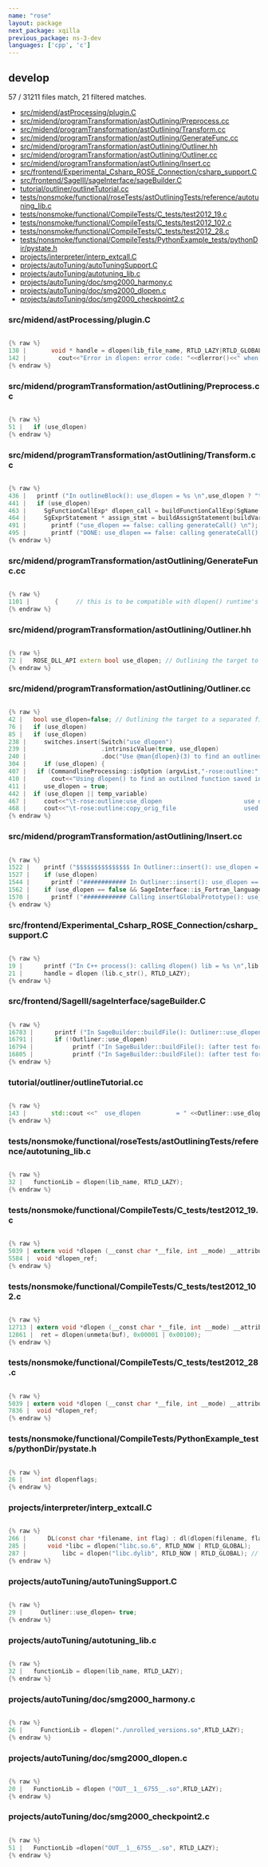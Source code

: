```yaml
---
name: "rose"
layout: package
next_package: xqilla
previous_package: ns-3-dev
languages: ['cpp', 'c']
---
```

## develop
57 / 31211 files match, 21 filtered matches.

 - [src/midend/astProcessing/plugin.C](#srcmidendastprocessingpluginc)
 - [src/midend/programTransformation/astOutlining/Preprocess.cc](#srcmidendprogramtransformationastoutliningpreprocesscc)
 - [src/midend/programTransformation/astOutlining/Transform.cc](#srcmidendprogramtransformationastoutliningtransformcc)
 - [src/midend/programTransformation/astOutlining/GenerateFunc.cc](#srcmidendprogramtransformationastoutlininggeneratefunccc)
 - [src/midend/programTransformation/astOutlining/Outliner.hh](#srcmidendprogramtransformationastoutliningoutlinerhh)
 - [src/midend/programTransformation/astOutlining/Outliner.cc](#srcmidendprogramtransformationastoutliningoutlinercc)
 - [src/midend/programTransformation/astOutlining/Insert.cc](#srcmidendprogramtransformationastoutlininginsertcc)
 - [src/frontend/Experimental_Csharp_ROSE_Connection/csharp_support.C](#srcfrontendexperimental_csharp_rose_connectioncsharp_supportc)
 - [src/frontend/SageIII/sageInterface/sageBuilder.C](#srcfrontendsageiiisageinterfacesagebuilderc)
 - [tutorial/outliner/outlineTutorial.cc](#tutorialoutlineroutlinetutorialcc)
 - [tests/nonsmoke/functional/roseTests/astOutliningTests/reference/autotuning_lib.c](#testsnonsmokefunctionalrosetestsastoutliningtestsreferenceautotuning_libc)
 - [tests/nonsmoke/functional/CompileTests/C_tests/test2012_19.c](#testsnonsmokefunctionalcompiletestsc_teststest2012_19c)
 - [tests/nonsmoke/functional/CompileTests/C_tests/test2012_102.c](#testsnonsmokefunctionalcompiletestsc_teststest2012_102c)
 - [tests/nonsmoke/functional/CompileTests/C_tests/test2012_28.c](#testsnonsmokefunctionalcompiletestsc_teststest2012_28c)
 - [tests/nonsmoke/functional/CompileTests/PythonExample_tests/pythonDir/pystate.h](#testsnonsmokefunctionalcompiletestspythonexample_testspythondirpystateh)
 - [projects/interpreter/interp_extcall.C](#projectsinterpreterinterp_extcallc)
 - [projects/autoTuning/autoTuningSupport.C](#projectsautotuningautotuningsupportc)
 - [projects/autoTuning/autotuning_lib.c](#projectsautotuningautotuning_libc)
 - [projects/autoTuning/doc/smg2000_harmony.c](#projectsautotuningdocsmg2000_harmonyc)
 - [projects/autoTuning/doc/smg2000_dlopen.c](#projectsautotuningdocsmg2000_dlopenc)
 - [projects/autoTuning/doc/smg2000_checkpoint2.c](#projectsautotuningdocsmg2000_checkpoint2c)

### src/midend/astProcessing/plugin.C

```c

{% raw %}
138 |       void * handle = dlopen(lib_file_name, RTLD_LAZY|RTLD_GLOBAL);
142 |         cout<<"Error in dlopen: error code: "<<dlerror()<<" when loading "<<lib_file_name <<endl;
{% endraw %}

```
### src/midend/programTransformation/astOutlining/Preprocess.cc

```cpp

{% raw %}
51 |   if (use_dlopen)
{% endraw %}

```
### src/midend/programTransformation/astOutlining/Transform.cc

```cpp

{% raw %}
436 |   printf ("In outlineBlock(): use_dlopen = %s \n",use_dlopen ? "true" : "false");
441 |   if (use_dlopen) 
463 |     SgFunctionCallExp* dlopen_call = buildFunctionCallExp(SgName(FIND_FUNCP_DLOPEN),ftype_return,arg_list, p_scope);
464 |     SgExprStatement * assign_stmt = buildAssignStatement(buildVarRefExp(func_name_str+"p",p_scope),dlopen_call);
491 |       printf ("use_dlopen == false: calling generateCall() \n");
495 |       printf ("DONE: use_dlopen == false: calling generateCall() \n");
{% endraw %}

```
### src/midend/programTransformation/astOutlining/GenerateFunc.cc

```cpp

{% raw %}
1101 |       {     // this is to be compatible with dlopen() runtime's function pointer type
{% endraw %}

```
### src/midend/programTransformation/astOutlining/Outliner.hh

```cpp

{% raw %}
72 |   ROSE_DLL_API extern bool use_dlopen; // Outlining the target to a separated file and calling it using a dlopen() scheme. It turns on useNewFile.
{% endraw %}

```
### src/midend/programTransformation/astOutlining/Outliner.cc

```cpp

{% raw %}
42 |   bool use_dlopen=false; // Outlining the target to a separated file and calling it using a dlopen() scheme. It turns on useNewFile.
76 |   if (use_dlopen)  
85 |   if (use_dlopen)
238 |     switches.insert(Switch("use_dlopen")
239 |                     .intrinsicValue(true, use_dlopen)
240 |                     .doc("Use @man{dlopen}(3) to find an outlined function saved into a new source file."));
304 |     if (use_dlopen) {
407 |   if (CommandlineProcessing::isOption (argvList,"-rose:outline:","use_dlopen",true))
410 |       cout<<"Using dlopen() to find an outilned function saved into a new source file ..."<<endl;
411 |     use_dlopen = true;
442 |  if (use_dlopen || temp_variable)    
467 |     cout<<"\t-rose:outline:use_dlopen                       use dlopen() to find the outlined functions saved in new files.It will turn on new_file and parameter_wrapper flags internally"<<endl;
468 |     cout<<"\t-rose:outline:copy_orig_file                   used with dlopen(): single lib source file copied from the entire original input file. All generated outlined functions are appended to the lib source file"<<endl;
{% endraw %}

```
### src/midend/programTransformation/astOutlining/Insert.cc

```cpp

{% raw %}
1522 |    printf ("$$$$$$$$$$$$$$$ In Outliner::insert(): use_dlopen = %s \n",use_dlopen == true ? "true" : "false");
1527 |    if (use_dlopen) 
1544 |      printf ("############ In Outliner::insert(): use_dlopen == true: Calling SageInterface::insertStatementBefore: func = %p name = %s src_global = %p friendFunctionPrototypeList.size() = %zu \n",
1562 |    if (use_dlopen == false && SageInterface::is_Fortran_language() == false ) // C/C++ only
1570 |      printf ("############ Calling insertGlobalPrototype(): use_dlopen == false: func = %p name = %s src_global = %p friendFunctionPrototypeList.size() = %zu \n",
{% endraw %}

```
### src/frontend/Experimental_Csharp_ROSE_Connection/csharp_support.C

```c

{% raw %}
19 |      printf ("In C++ process(): calling dlopen() lib = %s \n",lib.c_str());
21 |      handle = dlopen (lib.c_str(), RTLD_LAZY);
{% endraw %}

```
### src/frontend/SageIII/sageInterface/sageBuilder.C

```c

{% raw %}
16783 |      printf ("In SageBuilder::buildFile(): Outliner::use_dlopen = %s \n",Outliner::use_dlopen ? "true" : "false");
16791 |      if (!Outliner::use_dlopen)
16794 |           printf ("In SageBuilder::buildFile(): (after test for (!Outliner::use_dlopen) == true: project = %p project->get_fileList_ptr()->get_listOfFiles().size() = %" PRIuPTR " \n",project,project->get_fileList_ptr()->get_listOfFiles().size());
16805 |           printf ("In SageBuilder::buildFile(): (after test for (!Outliner::use_dlopen) == false: project = %p project->get_fileList_ptr()->get_listOfFiles().size() = %" PRIuPTR " \n",project,project->get_fileList_ptr()->get_listOfFiles().size());
{% endraw %}

```
### tutorial/outliner/outlineTutorial.cc

```cpp

{% raw %}
143 |       std::cout <<"  use_dlopen          = " <<Outliner::use_dlopen <<"\n";
{% endraw %}

```
### tests/nonsmoke/functional/roseTests/astOutliningTests/reference/autotuning_lib.c

```c

{% raw %}
32 |   functionLib = dlopen(lib_name, RTLD_LAZY);
{% endraw %}

```
### tests/nonsmoke/functional/CompileTests/C_tests/test2012_19.c

```c

{% raw %}
5039 | extern void *dlopen (__const char *__file, int __mode) __attribute__ ((__nothrow__));
5584 |  void *dlopen_ref;
{% endraw %}

```
### tests/nonsmoke/functional/CompileTests/C_tests/test2012_102.c

```c

{% raw %}
12713 | extern void *dlopen (__const char *__file, int __mode) __attribute__ ((__nothrow__));
12861 |  ret = dlopen(unmeta(buf), 0x00001 | 0x00100);
{% endraw %}

```
### tests/nonsmoke/functional/CompileTests/C_tests/test2012_28.c

```c

{% raw %}
5039 | extern void *dlopen (__const char *__file, int __mode) __attribute__ ((__nothrow__));
7836 |  void *dlopen_ref;
{% endraw %}

```
### tests/nonsmoke/functional/CompileTests/PythonExample_tests/pythonDir/pystate.h

```c

{% raw %}
26 |     int dlopenflags;
{% endraw %}

```
### projects/interpreter/interp_extcall.C

```c

{% raw %}
266 |      DL(const char *filename, int flag) : dl(dlopen(filename, flag))
285 |      void *libc = dlopen("libc.so.6", RTLD_NOW | RTLD_GLOBAL);
287 |          libc = dlopen("libc.dylib", RTLD_NOW | RTLD_GLOBAL); // Mac OS X
{% endraw %}

```
### projects/autoTuning/autoTuningSupport.C

```c

{% raw %}
29 |     Outliner::use_dlopen= true;
{% endraw %}

```
### projects/autoTuning/autotuning_lib.c

```c

{% raw %}
32 |   functionLib = dlopen(lib_name, RTLD_LAZY);
{% endraw %}

```
### projects/autoTuning/doc/smg2000_harmony.c

```c

{% raw %}
26 |     FunctionLib = dlopen("./unrolled_versions.so",RTLD_LAZY);
{% endraw %}

```
### projects/autoTuning/doc/smg2000_dlopen.c

```c

{% raw %}
20 |   FunctionLib = dlopen ("OUT__1__6755__.so",RTLD_LAZY);
{% endraw %}

```
### projects/autoTuning/doc/smg2000_checkpoint2.c

```c

{% raw %}
51 |   FunctionLib =dlopen("OUT__1__6755__.so", RTLD_LAZY);
{% endraw %}

```